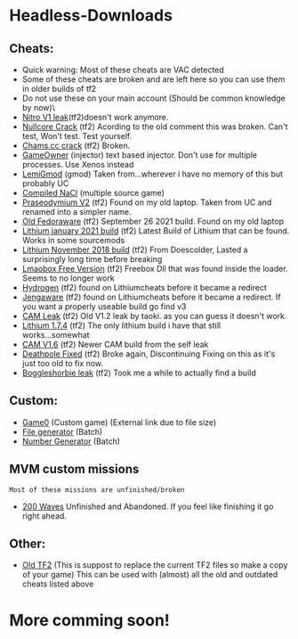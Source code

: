 # Headless-Downloads
## Cheats:
- Quick warning: Most of these cheats are VAC detected
- Some of these cheats are broken and are left here so you can use them in older builds of tf2
- Do not use these on your main account (Should be common knowledge by now)\
- [Nitro V1 leak](https://www.mediafire.com/file/2m694wfjnyjlwmb/v1.dll/file)(tf2)doesn't work anymore.
- [Nullcore Crack](https://cdn.discordapp.com/attachments/874303640469393479/889460095849742366/nullcore.dll) (tf2) Acording to the old comment this was broken. Can't test, Won't test. Test yourself.
- [Chams.cc crack](https://cdn.discordapp.com/attachments/874303640469393479/889460175369555988/chamscc.dll) (tf2) Broken.
- [GameOwner](https://cdn.discordapp.com/attachments/874303640469393479/889460436540481576/GameOwner.exe) (injector) text based injector. Don't use for multiple processes. Use Xenos instead
- [LemiGmod](https://cdn.discordapp.com/attachments/874303640469393479/889460565049749534/lemi.dll) (gmod) Taken from...wherever i have no memory of this but probably UC
- [Compiled NaCl](https://cdn.discordapp.com/attachments/874303640469393479/889460652912021504/NaCl.dll) (multiple source game) 
- [Praseodymium V2](https://cdn.discordapp.com/attachments/874303640469393479/889460870889996288/1.dll) (tf2) Found on my old laptop. Taken from UC and renamed into a simpler name.
- [Old Fedoraware](https://cdn.discordapp.com/attachments/874303640469393479/893252314272518184/FwareRelease.dll) (tf2) September 26 2021 build. Found on my old laptop
- [Lithium january 2021 build](https://cdn.discordapp.com/attachments/874303640469393479/943927305187762227/hack.dll) (tf2) Latest Build of Lithium that can be found. Works in some sourcemods
- [Lithium November 2018 build](https://cdn.discordapp.com/attachments/874303640469393479/943927624437202984/lith.dll) (tf2) From Doescolder, Lasted a surprisingly long time before breaking
- [Lmaobox Free Version](https://cdn.discordapp.com/attachments/874303640469393479/947929560694018149/freebox.dll) (tf2) Freebox Dll that was found inside the loader. Seems to no longer work
- [Hydrogen](https://cdn.discordapp.com/attachments/874303640469393479/965019794921357363/tf2paste1.7z) (tf2) found on Lithiumcheats before it became a redirect
- [Jengaware](https://cdn.discordapp.com/attachments/874303640469393479/965019837569060874/tf2paste2.7z) (tf2) found on Lithiumcheats before it became a redirect. If you want a properly useable build go find v3
- [CAM Leak](https://cdn.discordapp.com/attachments/874303640469393479/944337990837227620/cam.dll) (tf2) Old V1.2 leak by taoki. as you can guess it doesn't work.
- [Lithium 1.7.4](https://cdn.discordapp.com/attachments/874303640469393479/1000537116268318780/Lithium_1.7.4.dll) (tf2) The only lithium build i have that still works...somewhat
- [CAM V1.6](https://cdn.discordapp.com/attachments/874303640469393479/1096586952968503307/CAM.dll) (tf2) Newer CAM build from the self leak
- [Deathpole Fixed](https://cdn.discordapp.com/attachments/874303640469393479/1041375792355082341/deathpole_Release.dll) (tf2) Broke again, Discontinuing Fixing on this as it's just too old to fix now.
- [Boggleshorbie leak](https://cdn.discordapp.com/attachments/874303640469393479/1124315899986452553/mismis_2.dll) (tf2) Took me a while to actually find a build
## Custom:
- [Game0](https://drive.google.com/file/d/1VkcfTeqWAM0baBzi0wh4J_-ChZ0S5-s6/view) (Custom game) (External link due to file size)
- [File generator](https://cdn.discordapp.com/attachments/874303640469393479/890253373226496000/File_Generator.bat) (Batch)
- [Number Generator](https://cdn.discordapp.com/attachments/874303640469393479/890253832662171738/number_generator.bat) (Batch)

## MVM custom missions
```
Most of these missions are unfinished/broken
```
- [200 Waves](https://cdn.discordapp.com/attachments/874303640469393479/893449607533707284/mvm_rottenburg_200_waves_new.pop) Unfinished and Abandoned. If you feel like finishing it go right ahead.
## Other:
- [Old TF2](https://drive.google.com/file/d/1iirkJMExamyKlOceEtbqwEOM4mrTsk1P/view?usp=sharing) (This is suppost to replace the current TF2 files so make a copy of your game) This can be used with (almost) all the old and outdated cheats listed above

# More comming soon!
